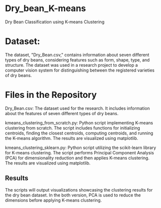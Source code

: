 # Dry_bean_K-means
Dry Bean Classification using K-means Clustering

# Dataset:
The dataset, "Dry_Bean.csv," contains information about seven different types of dry beans, considering features such as form, shape, type, and structure. The dataset was used in a research project to develop a computer vision system for distinguishing between the registered varieties of dry beans.

# Files in the Repository
Dry_Bean.csv: The dataset used for the research. It includes information about the features of seven different types of dry beans.

kmeans_clustering_from_scratch.py:
Python script implementing K-means clustering from scratch. The script includes functions for initializing centroids, finding the closest centroids, computing centroids, and running the K-means algorithm. The results are visualized using matplotlib.

kmeans_clustering_sklearn.py:
Python script utilizing the scikit-learn library for K-means clustering. The script performs Principal Component Analysis (PCA) for dimensionality reduction and then applies K-means clustering. The results are visualized using matplotlib.

## Results
The scripts will output visualizations showcasing the clustering results for the dry bean dataset.
In the both version, PCA is used to reduce the dimensions before applying K-means clustering.
